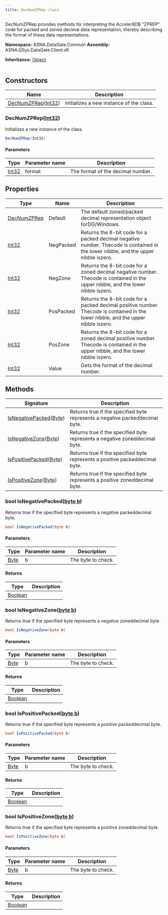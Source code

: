 ```yaml
---
title: DecNumZPRep class
---
```


DecNumZPRep provides methods for interpreting the Acceler8DB "ZPREP"
code for packed and zoned decimal data representation, thereby
describing the format of these data representations.

**Namespace:** ASNA.DataGate.Common
**Assembly:** ASNA.QSys.DataGate.Client.dll

**Inheritance:** [Object](https://docs.microsoft.com/en-us/dotnet/api/system.object)
<br>
<br>

## Constructors

| Name | Description |
| --- | --- |
| [DecNumZPRep](#decnumzprepint32)([Int32](https://docs.microsoft.com/en-us/dotnet/api/system.int32)) | Initializes a new instance of the  class.

### DecNumZPRep([Int32](https://docs.microsoft.com/en-us/dotnet/api/system.int32))

Initializes a new instance of the  class.

```cs
DecNumZPRep(Int32)
```

#### Parameters

| Type | Parameter name | Description
| --- | --- | ---
| [Int32](https://docs.microsoft.com/en-us/dotnet/api/system.int32) | format | The format of the decimal number.

## Properties

| Type | Name | Description
| --- | --- | --- 
| [DecNumZPRep](/reference/datagate/datagate-common/dec-num-zp-rep.html) | Default | The default zoned/packed decimal representation object forDG/Windows. |
| [Int32](https://learn.microsoft.com/en-us/dotnet/csharp/language-reference/builtin-types/integral-numeric-types) | NegPacked | Returns the 8-bit code for a packed decimal negative number.  Thecode is contained in the lower nibble, and the upper nibble iszero. |
| [Int32](https://learn.microsoft.com/en-us/dotnet/csharp/language-reference/builtin-types/integral-numeric-types) | NegZone | Returns the 8-bit code for a zoned decimal negative number.  Thecode is contained in the upper nibble, and the lower nibble iszero. |
| [Int32](https://learn.microsoft.com/en-us/dotnet/csharp/language-reference/builtin-types/integral-numeric-types) | PosPacked | Returns the 8-bit code for a packed decimal positive number.  Thecode is contained in the lower nibble, and the upper nibble iszero. |
| [Int32](https://learn.microsoft.com/en-us/dotnet/csharp/language-reference/builtin-types/integral-numeric-types) | PosZone | Returns the 8-bit code for a zoned decimal positive number.  Thecode is contained in the upper nibble, and the lower nibble iszero. |
| [Int32](https://learn.microsoft.com/en-us/dotnet/csharp/language-reference/builtin-types/integral-numeric-types) | Value | Gets the format of the decimal number. |

## Methods

| Signature | Description |
| --- | --- |
| [IsNegativePacked](#bool-isnegativepackedbyte-b)([Byte](https://docs.microsoft.com/en-us/dotnet/api/system.byte)) | Returns true if the specified byte represents a negative packeddecimal byte.
| [IsNegativeZone](#bool-isnegativezonebyte-b)([Byte](https://docs.microsoft.com/en-us/dotnet/api/system.byte)) | Returns true if the specified byte represents a negative zoneddecimal byte.
| [IsPositivePacked](#bool-ispositivepackedbyte-b)([Byte](https://docs.microsoft.com/en-us/dotnet/api/system.byte)) | Returns true if the specified byte represents a positive packeddecimal byte.
| [IsPositiveZone](#bool-ispositivezonebyte-b)([Byte](https://docs.microsoft.com/en-us/dotnet/api/system.byte)) | Returns true if the specified byte represents a positive zoneddecimal byte.

### bool IsNegativePacked([byte b](https://docs.microsoft.com/en-us/dotnet/api/system.byte))

Returns true if the specified byte represents a negative packeddecimal byte.

```cs
bool IsNegativePacked(byte b)
```

#### Parameters

| Type | Parameter name | Description
| --- | --- | ---
| [Byte](https://docs.microsoft.com/en-us/dotnet/api/system.byte) | b | The byte to check.

#### Returns

| Type | Description
| --- | ---
| [Boolean](https://docs.microsoft.com/en-us/dotnet/api/system.boolean) | 

### bool IsNegativeZone([byte b](https://docs.microsoft.com/en-us/dotnet/api/system.byte))

Returns true if the specified byte represents a negative zoneddecimal byte.

```cs
bool IsNegativeZone(byte b)
```

#### Parameters

| Type | Parameter name | Description
| --- | --- | ---
| [Byte](https://docs.microsoft.com/en-us/dotnet/api/system.byte) | b | The byte to check.

#### Returns

| Type | Description
| --- | ---
| [Boolean](https://docs.microsoft.com/en-us/dotnet/api/system.boolean) | 

### bool IsPositivePacked([byte b](https://docs.microsoft.com/en-us/dotnet/api/system.byte))

Returns true if the specified byte represents a positive packeddecimal byte.

```cs
bool IsPositivePacked(byte b)
```

#### Parameters

| Type | Parameter name | Description
| --- | --- | ---
| [Byte](https://docs.microsoft.com/en-us/dotnet/api/system.byte) | b | The byte to check.

#### Returns

| Type | Description
| --- | ---
| [Boolean](https://docs.microsoft.com/en-us/dotnet/api/system.boolean) | 

### bool IsPositiveZone([byte b](https://docs.microsoft.com/en-us/dotnet/api/system.byte))

Returns true if the specified byte represents a positive zoneddecimal byte.

```cs
bool IsPositiveZone(byte b)
```

#### Parameters

| Type | Parameter name | Description
| --- | --- | ---
| [Byte](https://docs.microsoft.com/en-us/dotnet/api/system.byte) | b | The byte to check.

#### Returns

| Type | Description
| --- | ---
| [Boolean](https://docs.microsoft.com/en-us/dotnet/api/system.boolean) | 
